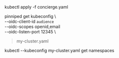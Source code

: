 kubectl apply -f concierge.yaml

pinniped get kubeconfig \                                                                                                                                           
  --oidc-client-id `audience` \
  --oidc-scopes openid,email \
  --oidc-listen-port 12345 \
  > my-cluster.yaml

kubectl --kubeconfig my-cluster.yaml get namespaces
